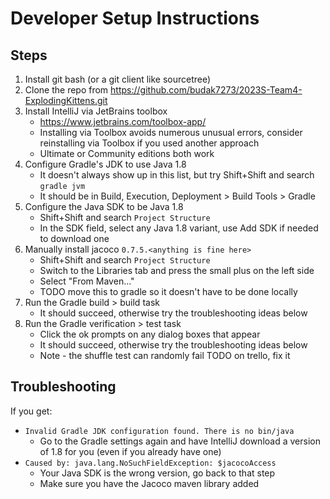 # Developer Setup Instructions

## Steps

1. Install git bash (or a git client like sourcetree)
2. Clone the repo from <https://github.com/budak7273/2023S-Team4-ExplodingKittens.git>
3. Install IntelliJ via JetBrains toolbox
    - https://www.jetbrains.com/toolbox-app/
    - Installing via Toolbox avoids numerous unusual errors, consider reinstalling via Toolbox if you used another approach
    - Ultimate or Community editions both work
4. Configure Gradle's JDK to use Java 1.8
    - It doesn't always show up in this list, but try Shift+Shift and search `gradle jvm`
    - It should be in Build, Execution, Deployment > Build Tools > Gradle
5. Configure the Java SDK to be Java 1.8
   - Shift+Shift and search `Project Structure`
   - In the SDK field, select any Java 1.8 variant, use Add SDK if needed to download one
6. Manually install jacoco `0.7.5.<anything is fine here>`
   - Shift+Shift and search `Project Structure`
   - Switch to the Libraries tab and press the small plus on the left side
   - Select "From Maven..."
   - TODO move this to gradle so it doesn't have to be done locally
7. Run the Gradle build > build task
   - It should succeed, otherwise try the troubleshooting ideas below
8. Run the Gradle verification > test task
   - Click the ok prompts on any dialog boxes that appear
   - It should succeed, otherwise try the troubleshooting ideas below
   - Note - the shuffle test can randomly fail TODO on trello, fix it

## Troubleshooting

If you get:
- `Invalid Gradle JDK configuration found. There is no bin/java`
  - Go to the Gradle settings again and have IntelliJ download a version of 1.8 for you (even if you already have one)
- `Caused by: java.lang.NoSuchFieldException: $jacocoAccess`
  - Your Java SDK is the wrong version, go back to that step
  - Make sure you have the Jacoco maven library added
